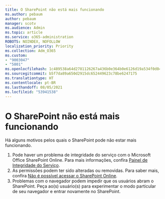 ```yaml
---
title: O SharePoint não está mais funcionando
ms.author: pebaum
author: pebaum
manager: scotv
ms.audience: Admin
ms.topic: article
ms.service: o365-administration
ROBOTS: NOINDEX, NOFOLLOW
localization_priority: Priority
ms.collection: Adm_O365
ms.custom:
- "9003047"
- "5801"
ms.openlocfilehash: 1c489538a64d2781126267a436b0e364b0e6126d19a534f0d04c69d5a3ec341f
ms.sourcegitcommit: b5f7da89a650d2915dc652449623c78be6247175
ms.translationtype: HT
ms.contentlocale: pt-BR
ms.lasthandoff: 08/05/2021
ms.locfileid: "53941538"
---
```

# <a name="sharepoint-is-no-longer-working"></a>O SharePoint não está mais funcionando

Há alguns motivos pelos quais o SharePoint pode não estar mais funcionando.

1. Pode haver um problema de integridade do serviço com o Microsoft Office SharePoint Online. Para mais informações, confira [Painel de Integridade do Serviço](https://admin.microsoft.com/AdminPortal/Home#/servicehealth).
2. As permissões podem ter sido alteradas ou removidas. Para saber mais, confira [Não é possível acessar o SharePoint Online](https://docs.microsoft.com/sharepoint/troubleshoot/sharing-and-permissions/sharepoint-online-inaccessible).
3. Problemas com o navegador podem impedir que os usuários abram o SharePoint. Peça ao(s) usuário(s) para experimentar o modo particular de seu navegador e entrar novamente no SharePoint.